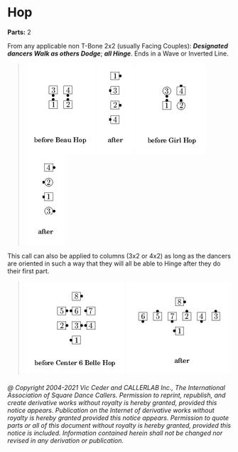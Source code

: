 
# <anyone> Hop

**Parts:** 2  

From any applicable non T-Bone 2x2 (usually Facing Couples):
***Designated dancers Walk as others Dodge***;
***all Hinge***. Ends in a Wave or Inverted Line.

> 
> ![alt](anyone_hop-1.png)
> ![alt](anyone_hop-2.png)
> ![alt](anyone_hop-3.png)
> ![alt](anyone_hop-4.png)
> 

This call can also be applied to columns (3x2 or 4x2) as long
as the dancers are oriented in such a way that they will all be able
to Hinge after they do their first part.

> 
> ![alt](anyone_hop-5.png)
> ![alt](anyone_hop-6.png)
> 

###### @ Copyright 2004-2021 Vic Ceder and CALLERLAB Inc., The International Association of Square Dance Callers. Permission to reprint, republish, and create derivative works without royalty is hereby granted, provided this notice appears. Publication on the Internet of derivative works without royalty is hereby granted provided this notice appears. Permission to quote parts or all of this document without royalty is hereby granted, provided this notice is included. Information contained herein shall not be changed nor revised in any derivation or publication.
